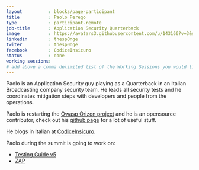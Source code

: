 ```yaml
---
layout          : blocks/page-participant
title           : Paolo Perego
type            : participant-remote
job-title       : Application Security Quarterback
image           : https://avatars3.githubusercontent.com/u/143166?v=3&s=460
linkedin        : thesp0nge
twiter          : thesp0nge
facebook        : CodiceInsicuro
status          : done
working sessions:
# add above a comma delimited list of the Working Sessions you would like to attend (use the session's title)
---
```


Paolo is an Application Security guy playing as a Quarterback in an Italian
Broadcasting company security team. He leads all security tests and he
coordinates mitigation steps with developers and people from the operations.

Paolo is restarting the [Owasp Orizon
project](https://www.owasp.org/index.php/Category:OWASP_Orizon_Project) and he
is an opensource contributor, check out his [github
page](https://github.com/thesp0nge) for a lot of useful stuff.

He blogs in Italian at [CodiceInsicuro](https://codiceinsicuro.it).

Paolo during the summit is going to work on: 
* [Testing Guide v5](http://owaspsummit.org/Working-Sessions/Project-Summit/Testing-Guide-v5.html)
* [ZAP](http://owaspsummit.org/Working-Sessions/Project-Summit/ZAP.html)

